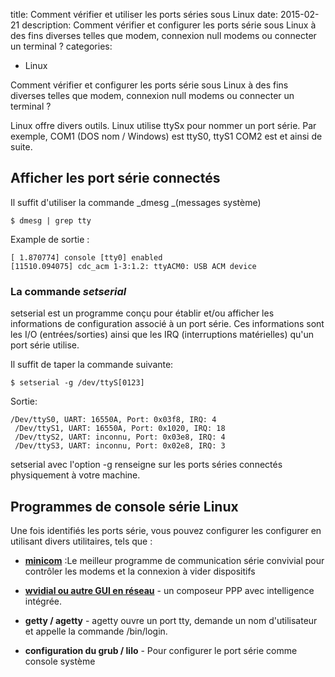 title: Comment vérifier et utiliser les ports séries sous Linux
date: 2015-02-21
description: Comment vérifier et configurer les ports série sous Linux à des fins diverses telles que modem, connexion null modems ou connecter un terminal ?
categories:
- Linux

Comment vérifier et configurer les ports série sous Linux à des fins diverses telles que modem, connexion null modems ou connecter un terminal ?

Linux offre divers outils. Linux utilise ttySx pour nommer un port série. Par exemple, COM1 (DOS nom / Windows) est ttyS0, ttyS1 COM2 est et ainsi de suite.


## Afficher les port série connectés


Il suffit d'utiliser la commande _dmesg _(messages système)

    
    $ dmesg | grep tty


Example de sortie :

    
    [ 1.870774] console [tty0] enabled
    [11510.094075] cdc_acm 1-3:1.2: ttyACM0: USB ACM device




### La commande _setserial_


setserial est un programme conçu pour établir et/ou afficher les informations de configuration associé à un port série. Ces informations sont les I/O (entrées/sorties) ainsi que les IRQ (interruptions matérielles) qu'un port série utilise.

Il suffit de taper la commande suivante:

    
    $ setserial -g /dev/ttyS[0123]


Sortie:

    
    /Dev/ttyS0, UART: 16550A, Port: 0x03f8, IRQ: 4
     /Dev/ttyS1, UART: 16550A, Port: 0x1020, IRQ: 18
     /Dev/ttyS2, UART: inconnu, Port: 0x03e8, IRQ: 4
     /Dev/ttyS3, UART: inconnu, Port: 0x02e8, IRQ: 3


setserial avec l'option -g renseigne sur les ports séries connectés physiquement à votre machine.




## Programmes de console série Linux


Une fois identifiés les ports série, vous pouvez configurer les configurer en utilisant divers utilitaires, tels que :



	
  * [**minicom**](http://www.cyberciti.biz/tips/connect-soekris-single-board-computer-using-minicom.html) :Le meilleur programme de communication série convivial pour contrôler les modems et la connexion à vider dispositifs

	
  * [**wvidial ou autre GUI en réseau**](http://www.cyberciti.biz/tips/linux-configure-modem-to-connect-to-the-internet-using-a-ppp-dialup-account.html) - un composeur PPP avec intelligence intégrée.

	
  * **getty / agetty** - agetty ouvre un port tty, demande un nom d'utilisateur et appelle la commande /bin/login.

	
  * **configuration du grub / lilo** - Pour configurer le port série comme console système


